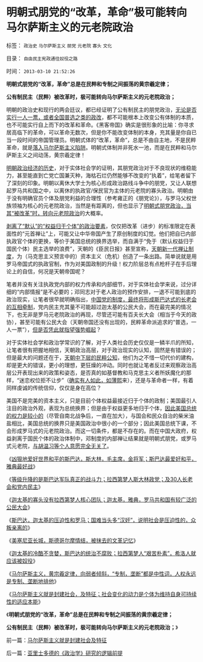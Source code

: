 # 明朝式朋党的“改革，革命”极可能转向马尔萨斯主义的元老院政治

标签： `政治史` `马尔萨斯主义` `朋党` `元老院` `寡头` `文化` 

目录： `自由民主宪政通往奴役之路`

时间： `2013-03-10 21:52:26`

**明朝式朋党的“改革，革命”总是在民粹和专制之间振荡的黄宗羲定律；**

**公有制民主（民粹）被改革时，极可能转向马尔萨斯主义的元老院政治；**

明朝的政治史和现行的两会廷议，都已经证明了公有制民主的朋党政治，[无论是否实行一人一票，或者全国普选之类的政改](../../../2013/3/5/两会廷议拷问“一人一票，全国普选”的动乱.md)，都不可能根本上改变公有体制的本质，也不可能实行自上而下的改革和革命。《黑客帝国》确实是很形象的比喻：你寻求居高临下的革命，可以革命无数次，但是你不能改变体制的本身，充其量是你自已当一段时间的帝国管理员。明朝式体的“改革，革命”，总是不由自主地，不是民粹革命，就是[落入马尔萨斯主义陷阱](../../../2013/3/8/马尔萨斯主义，黄宗羲定律，向弱者倾斜.md)。明朝式体制并非死水一池，而是在民粹和马尔萨斯主义之间动荡，黄宗羲定律！

[明朝政治经济的历史](../../../2013/3/2/剥离“默认”的“利益归于个体”，把民主偷换成马尔萨斯主义.md)，对于实体社会学的证明，其朋党政治对于不良现状的维稳能力，甚至能直到亡党亡国兼灭种，海枯石烂仍然能够不改变的“执着”，给笔者留下了深刻的印象。明朝以离休大学士为核心形成政治路线斗争中的朋党，又让人联想起罗马共和国之中，以离休的执政官/保民官为主体的元老院的寡头政治。明朝由于没有明确官员个体及朋党利益的合理性（参考雍正的《朋党论》），与罗马父权世族领袖为核心的元老院政治，当然是有距离的，但也显示了[明朝式朋党政治，当其“被改革”时，转向元老院政治](../../../2013/2/24/明朝的皇帝和主义，围绕大学士的朋党之争.md)的大概率。

[剥离了“默认”的“权益归于个体”的政治要素](../../../2013/3/2/“权益归于个体”是明朝式朋党政治的克星.md)，仅仅把改革（进步）的标准限定在表面性的“元首禅让”上，可能又让中华帝国产生了原创制度的幻觉。他们把自已内部执政官个体的更换，等价于美国总统的换界选举，而自满于“免于（默认权益归于国民个体）民主选举的浪费”，天朝的《臣民日报》甚至宣称，[天朝新一代禅让制度](../../../2013/2/25/明朝的文官集团，内阁，党争和君主虚位.md)，为（马克思主义预言中的）资本主义（危机）创造了一条出路。简单说就是用罗马帝国式的执政官制，作为对美国政制的升级！权力阶层总有点枪杆子在手后理论上的自信，何况是天朝帝国呢？

笔者并没有关注执政党内部的权力传承和内部细节，对于实体社会学来说，过分详细的“内部情报”是不必要的；邓同志对于老人政治的预作安排，一退不可能到底的政治现实，让笔者很早就明确指出，[中国党的制度，最终将形成斯巴达式的长老会的互相牵制](../../../2009/5/25/魔戒！世界上根本没有绝对的权力～！.md)，党内民主充其量不可能超过迦太基的公民大会，而在最完美的情况下，也无非是罗马元老院政治的再现，尽管还可能有百夫长大会（相当于今天的政协），甚至可能有公民大会（天朝帝国还没有出现的，民粹革命派追求的“普选，一人一票”），[但是否凭此就指望强势崛起](../../../2012/8/24/中国人的素质距离民主有多远？.md)？

对于实体社会学和政治学常识的了解，对于人类社会历史仅仅是一鳞半爪的所知，让笔者很有把握地相信，天朝政治高层，对于政治现实的认知，固然是有错误的；但是最大的问题还在于，[天朝中下层的民粹公知](../../../2013/3/5/两会廷议之东林作派的愚民，公害，奶粉和极大丰富.md)，他们为之不惜一切代价的建构，却是更大的错误，更小的理想，更狂燥的冲动。同时也就让笔者反过来观察政治高层公开表现出来的政策和姿态，是否真的如基督教和马克思主义者所妖魔化的那样，“迷恋权位拒不让步”（[确实有人如此，如薄熙](http://darthvad.blog.163.com/blog/static/533994702011930542725/)来），还是与革命者一样，有着同样虔诚的传统信仰，仅仅是身在高位？

美国不是完美的资本主义，只是目前个体权益最接近归于个体的政制；美国最引人注目的政治外观，表现为总统换界；但是由于权益更多地归于个体，[因此美国总统的权力是较小的](../../../2011/5/20/美国总统搞腐败很困难；“党父”杰克逊总统.md)（尽管自南北战争后，一直在加大），与国会和民众自治的柴米油盐相比，美国总统的换界只是美国政治中很小的一个部分；因此美国总统下课，不会形成罗马式的元老院政治。而这一切条件，都是不存在的。而在中国大政府，权益剥离于国民个体的政治体制中，邓制度的内部禅让结果就是明朝式朋党，或罗马式元老院，[与胡温习等个人意愿完全无关了](../../../2013/2/24/温先生当政，可以打八十分.md)。

《[凶狠地爱好世界和平的斯巴达，斯大林，毛主席，金将军；斯巴达最爱好和平，雅典最好战](../../../2013/3/6/凶狠地爱好世界和平的斯巴达，斯大林，毛主席，金将军.md)》

《[等级升降的是斯巴达军队真正的战斗力；拉西第梦人斯大林政党；及30人长老会和党内民主](../../../2013/3/7/斯巴达军队真正的战斗力.md)》

《[迦太基的寡头没有拉西第梦人核心团队；迦太基，雅典，罗马共和国有较广泛的公民大会](../../../2013/3/7/斯巴达，雅典，迦太基，罗马的寡头和公民大会.md)》

《[斯巴达，迦太基的压迫性和罗马；国难当头多“汉奸”，说明社会是压迫性的，众叛亲离的](../../../2013/3/7/斯巴达和迦太基政权的压迫性和罗马，邻国和汉奸.md)》

《[美塞尼亚长城，斯德哥尔摩情结，被抹去的文革记忆](../../../2013/3/8/美塞尼亚长城，受害者情结，被抹去的文革记忆.md)》

《[迦太基的冷酷不贪婪，斯巴达的统治不腐败；拉西第梦人“艰苦朴素”，希洛人就应该被奴役](../../../2013/3/8/迦太基的冷血不贪婪，斯巴达的压迫不腐败.md)》

《[马尔萨斯主义，黄宗羲定律，向弱者倾斜，“专制，垄断”都是中性词，人权永远是专制、垄断地排他](../../../2013/3/8/马尔萨斯主义，黄宗羲定律，向弱者倾斜.md)》

《[马尔萨斯主义就是封建社会，及特征；社会变化的动力是个体为维持自身可持续性的适应本能](../../../2013/3/10/马尔萨斯主义就是封建社会及特征.md)》

《**明朝式朋党的“改革，革命”总是在民粹和专制之间振荡的黄宗羲定律；**

**公有制民主（民粹）被改革时，极可能转向马尔萨斯主义的元老院政治；**》



前一篇：[马尔萨斯主义就是封建社会及特征](../../../2013/3/10/马尔萨斯主义就是封建社会及特征.md)

后一篇：[亚里士多德的《政治学》研究的逻辑前提](../../../2013/3/10/亚里士多德的《政治学》研究的逻辑前提.md)